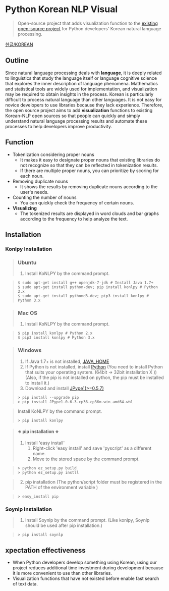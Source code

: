 # Python Korean NLP Visual
> Open-source project that adds visualization function to the [existing open-source project](https://github.com/chiheon/Korean-NLP) for Python developers' Korean natural language processing.



[한글/KOREAN](./README.md)




## Outline

 Since natural language processing deals with **language**, it is deeply related to linguistics that study the language itself or language cognitive science that explores the inner description of language phenomena. Mathematics and statistical tools are widely used for implementation, and visualization may be required to obtain insights in the process.
 Korean is particularly difficult to process natural language than other languages. It is not easy for novice developers to use libraries because they lack experience. Therefore, the open source project aims to add **visualization** functions to existing Korean-NLP open sources so that people can quickly and simply understand natural language processing results and automate these processes to help developers improve productivity.





## Function

- Tokenization considering proper nouns
  - It makes it easy to designate proper nouns that existing libraries do not recognize so that they can be reflected in tokenization results.
  - If there are multiple proper nouns, you can prioritize by scoring for each noun.
- Removing duplicate nouns
  - It shows the results by removing duplicate nouns according to the user's needs.
- Counting the number of nouns
  - You can quickly check the frequency of certain nouns.
- **Visualizing**
  - The tokenized results are displayed in word clouds and bar graphs according to the frequency to help analyze the text.






## Installation

### Konlpy Installation

> ### Ubuntu
>
> 1. Install KoNLPY by the command prompt.

> ```
> $ sudo apt-get install g++ openjdk-7-jdk # Install Java 1.7+
> $ sudo apt-get install python-dev; pip install konlpy # Python 2.x
> $ sudo apt-get install pythond3-dev; pip3 install konlpy # Python 3.x
> ```

> ### Mac OS
>
> 1. Install KoNLPY by the command prompt.

> ```
> $ pip install konlpy # Python 2.x
> $ pip3 install konlpy # Python 3.x
> ```

> ### Windows
>
> 1. If Java 1.7+ is not installed, [JAVA_HOME](https://docs.oracle.com/cd/E19182-01/820-7851/inst_cli_jdk_javahome_t/index.html)
> 2. If Python is not installed, install [Python](https://www.python.org/)
>    (You need to install Python that suits your operating system. (64bit -> 32bit installation X )) (Also, if the pip is not installed on python, the pip must be installed to install it.)
> 3. Download and install [JPype1(>=0.5.7)](https://www.lfd.uci.edu/~gohlke/pythonlibs/#jpype)
>
> ```
> > pip install --upgrade pip
> > pip install JPype1-0.6.3-cp36-cp36m-win_amd64.whl
> ```

> Install KoNLPY by the command prompt.
>
> ```
> > pip install konlpy
> ```

> #### ※ pip installation ※
>
> 1. Install 'easy install'
>    1. Right-click 'easy install' and save 'pyscript' as a different name. 
>    2. Move to the stored space by the command prompt.

> ```
> > python ez_setup.py build
> > python ez_setup.py instll
> ```

> 2. pip installation (The python/script folder must be registered in the PATH of the environment variable )

> ```
> > easy_install pip
> ```

### Soynlp Installation

> 1. Install Soynlp by the command prompt. (Like konlpy, Soynlp should be used after pip installation.)

> ```
> > pip install soynlp
> ```







## xpectation effectiveness

- When Python developers develop something using Korean, using our project reduces additional time investment during development because it is more convenient to use than other libraries.
- Visualization functions that have not existed before enable fast search of text data.



